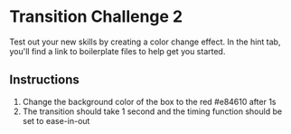 # Transition Challenge 2
Test out your new skills by creating a color change effect. In the hint tab, you'll find a link to boilerplate files to help get you started.

## Instructions
1. Change the background color of the box to the red #e84610 after 1s
2. The transition should take 1 second and the timing function should be set to ease-in-out